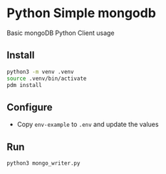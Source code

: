 # Python Simple mongodb

Basic mongoDB Python Client usage

## Install

```bash
python3 -m venv .venv
source .venv/bin/activate
pdm install
```

## Configure

- Copy `env-example` to `.env` and update the values

## Run

```bash
python3 mongo_writer.py
```
